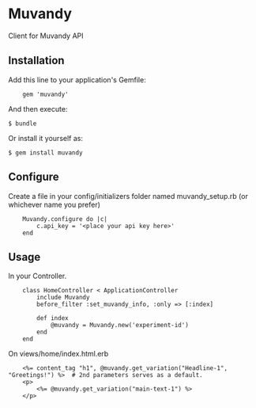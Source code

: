 # Muvandy

Client for Muvandy API

## Installation

Add this line to your application's Gemfile:

		gem 'muvandy'

And then execute:

    $ bundle

Or install it yourself as:

    $ gem install muvandy

## Configure

Create a file in your config/initializers folder named muvandy_setup.rb (or whichever name you prefer)

 		Muvandy.configure do |c|
			c.api_key = '<place your api key here>'
		end

## Usage

In your Controller.

		class HomeController < ApplicationController
			include Muvandy
			before_filter :set_muvandy_info, :only => [:index]
			
			def index
				@muvandy = Muvandy.new('experiment-id')
			end
		end

On views/home/index.html.erb

		<%= content_tag "h1", @muvandy.get_variation("Headline-1", "Greetings!") %>  # 2nd parameters serves as a default.
		<p>
			<%= @muvandy.get_variation("main-text-1") %>
		</p>

